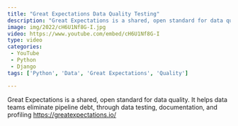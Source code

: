 ```yaml
---
title: "Great Expectations Data Quality Testing"
description: "Great Expectations is a shared, open standard for data quality. It helps data teams eliminate pipeline debt, through data testing, documentation, and profiling"
image: img/2022/cH6U1Nf8G-I.jpg
video: https://www.youtube.com/embed/cH6U1Nf8G-I
type: video
categories:
 - YouTube
 - Python
 - Django
tags: ['Python', 'Data', 'Great Expectations', 'Quality']

---
```


Great Expectations is a shared, open standard for data quality. It helps data teams eliminate pipeline debt, through data testing, documentation, and profiling https://greatexpectations.io/
